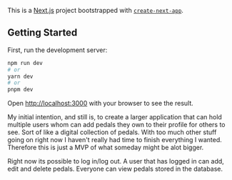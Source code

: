 This is a [Next.js](https://nextjs.org/) project bootstrapped with [`create-next-app`](https://github.com/vercel/next.js/tree/canary/packages/create-next-app).

## Getting Started

First, run the development server:

```bash
npm run dev
# or
yarn dev
# or
pnpm dev
```

Open [http://localhost:3000](http://localhost:3000) with your browser to see the result.

My initial intention, and still is, to create a larger application that can hold multiple users whom can add pedals they own to their profile for others to see. Sort of like a digital collection of pedals. With too much other stuff going on right now I haven't really had time to finish everything I wanted. Therefore this is just a MVP of what someday might be alot bigger.

Right now its possible to log in/log out. A user that has logged in can add, edit and delete pedals. Everyone can view pedals stored in the database.
